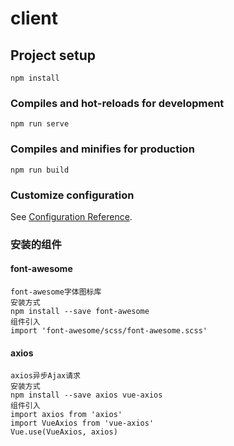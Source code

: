 # client

## Project setup
```
npm install
```

### Compiles and hot-reloads for development
```
npm run serve
```

### Compiles and minifies for production
```
npm run build
```

### Customize configuration
See [Configuration Reference](https://cli.vuejs.org/config/).

### 安装的组件

#### font-awesome
```
font-awesome字体图标库
安装方式
npm install --save font-awesome
组件引入
import 'font-awesome/scss/font-awesome.scss'
```
#### axios
```
axios异步Ajax请求
安装方式
npm install --save axios vue-axios
组件引入
import axios from 'axios'
import VueAxios from 'vue-axios'
Vue.use(VueAxios, axios)
```
